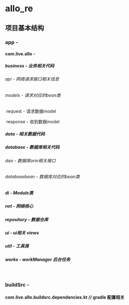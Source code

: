 # allo_re
## 项目基本结构

### app - 

#### 	com.live.allo - 

##### 		business -      业务相关代码

###### 			api -             网络请求接口相关信息

###### 			models -     请求对应的bean类

​				request -     请求数据model

​				response -  收到数据model

##### 		data - 			  相关数据代码

##### 		database -      数据库相关代码

###### 			dao -							数据库orm相关接口

###### 			databasebean - 	   数据库对应的bean类

##### 		di -					Module类

##### 		net -				 网络核心

##### 		repository -    数据仓库

##### 		ui - 				   ui相关 views

##### 		util -				 工具类

##### 		works -		    workManager 后台任务

​		

### buildSrc - 

#### 	com.live.allo.buildsrc.dependencies.kt  // gradle 配置相关

